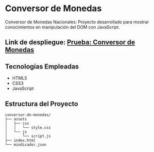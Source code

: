# Conversor de Monedas

Conversor de Monedas Nacionales: Proyecto desarrollado para mostrar conocimientos en manipulación del DOM con JavaScript.

## Link de despliegue: [Prueba: Conversor de Monedas](https://aepenalver.github.io/conversor-de-monedas/)

## Tecnologías Empleadas

-   HTML5
-   CSS3
-   JavaScript

## Estructura del Proyecto

```
conversor-de-monedas/
├── assets
│   ├── css
│   │   └── style.css
│   └── js
│       └── script.js
├── index.html
└── mindicador.json

```

